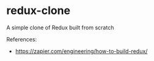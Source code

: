 # redux-clone

A simple clone of Redux built from scratch

References:

* https://zapier.com/engineering/how-to-build-redux/

